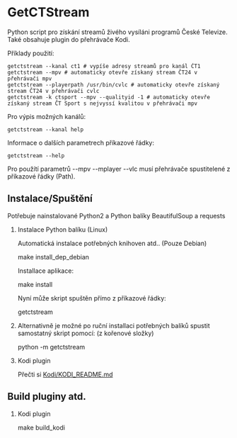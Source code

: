 GetCTStream
===========

Python script pro získání streamů živého vysíláni programů České Televize. Také obsahuje plugin do přehrávače Kodi.

Příklady použití:

    getctstream --kanal ct1 # vypíše adresy streamů pro kanál ČT1
    getctstream --mpv # automaticky otevře získaný stream ČT24 v přehrávači mpv 
    getctstream --playerpath /usr/bin/cvlc # automaticky otevře získaný stream ČT24 v přehrávači cvlc
    getctstream -k ctsport --mpv --qualityid -1 # automaticky otevře získaný stream ČT Sport s nejvyssí kvalitou v přehrávači mpv 

Pro výpis možných kanálů:

    getctstream --kanal help
    
Informace o dalších parametrech příkazové řádky:

    getctstream --help
    
Pro použítí parametrů --mpv --mplayer --vlc musí přehrávače spustitelené z příkazové řádky (Path).

Instalace/Spuštění
------------------
Potřebuje nainstalované Python2 a Python balíky BeautifulSoup a requests

1. Instalace Python balíku (Linux)

    Automatická instalace potřebných knihoven atd.. (Pouze Debian)
    
    make install_dep_debian

    Installace aplikace:

    make install
    
    Nyní může skript spuštěn přímo z příkazové řádky:
    
    getctstream

2. Alternativně je možné po ruční installaci potřebných balíků spustit samostatný skript pomocí: (z kořenové složky)

    python -m getctstream

3. Kodi plugin

    Přečti si [Kodi/KODI_README.md](https://github.com/kunesj/kodi-plugin.video.streamct/blob/master/Kodi/KODI_README.md)

Build pluginy atd.
------------------

1. Kodi plugin

    make build_kodi

